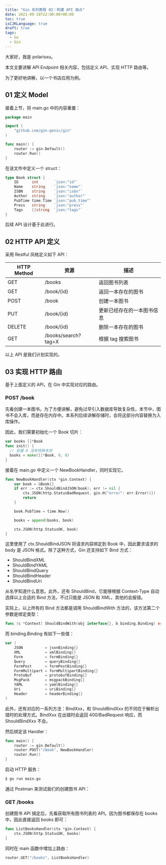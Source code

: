 ```yaml
---
title: "Gin 系列教程 02：构建 API 端点"
date: 2021-09-18T22:00:00+08:00
toc: true
isCJKLanguage: true
draft: true
tags: 
  - Go
  - Gin
---
```


大家好，我是 polarisxu。

本文主要讲解 API Endpoint 相关内容，包括定义 API、实现 HTTP 路由等。

为了更好地讲解，以一个书店应用为例。

## 01 定义 Model

接着上节，将 main.go 中的内容重置：

```go
package main

import (
	"github.com/gin-gonic/gin"
)

func main() {
	router := gin.Default()
	router.Run()
}
```

在该文件中定义一个 struct：

```go
type Book struct {
	ID      int       `json:"id"`
	Name    string    `json:"name"`
	ISBN    string    `json:"isbn"`
	Author  string    `json:"author"`
	PubTime time.Time `json:"pub_time"`
	Press   string    `json:"press"`
	Tags    []string  `json:"tags"`
}
```

后续 API 设计基于此进行。

## 02 HTTP API 定义

采用 Restful 风格定义如下 API：

| HTTP Method | 资源                | 描述                       |
| ----------- | ------------------- | -------------------------- |
| GET         | /books              | 返回图书列表               |
| GET         | /book/{id}          | 返回一本存在的图书         |
| POST        | /book               | 创建一本图书               |
| PUT         | /book/{id}          | 更新已经存在的一本图书信息 |
| DELETE      | /book/{id}          | 删除一本存在的图书         |
| GET         | /books/search?tag=X | 根据 tag 搜索图书          |

以上 API 是我们计划实现的。

## 03 实现 HTTP 路由

基于上面定义的 API，在 Gin 中实现对应的路由。

### POST /book

先看创建一本图书。为了方便讲解，避免过早引入数据库导致复杂性，本节中，图书不会入库，而是存在内存中。本系列后续讲解存储时，会将这部分内容替换为入库操作。

因此，我们需要初始化一个 Book 切片：

```go
var books []*Book
func init() {
  // 容量 8 没有特殊考虑
  books = make([]*Book, 0, 8)
}
```

接着在 main.go 中定义一个 NewBookHandler，同时实现它。

```go
func NewBookHandler(ctx *gin.Context) {
	var book = &Book{}
	if err := ctx.ShouldBindJSON(book); err != nil {
		ctx.JSON(http.StatusBadRequest, gin.H{"error": err.Error()})
		return
	}

	book.PubTime = time.Now()

	books = append(books, book)

	ctx.JSON(http.StatusOK, book)
}
```

这里使用了 ctx.ShouldBindJSON 将请求内容绑定到 Book 中，因此要求请求的 body 是 JSON 格式。除了这种方式，Gin 还支持如下 Bind 方式：

- ShouldBindXML
- ShouldBindYAML
- ShouldBindQuery
- ShouldBindHeader
- ShouldBindUri

从名字知道什么意思。此外，还有 ShouldBind，它能够根据 Context-Type 自动选择以上合适的 Bind 方法，不过只能是 JSON 和 XML，其他的会报错。

实际上，以上所有的 Bind 方法都是调用 ShouldBindWith 方法的，该方法第二个参数是绑定类型：

```go
func (c *Context) ShouldBindWith(obj interface{}, b binding.Binding) error
```

而 binding.Binding 有如下一些值：

```go
var (
	JSON          = jsonBinding{}
	XML           = xmlBinding{}
	Form          = formBinding{}
	Query         = queryBinding{}
	FormPost      = formPostBinding{}
	FormMultipart = formMultipartBinding{}
	ProtoBuf      = protobufBinding{}
	MsgPack       = msgpackBinding{}
	YAML          = yamlBinding{}
	Uri           = uriBinding{}
	Header        = headerBinding{}
)
```

此外，还有对应的一系列方法：BindXxx，和 ShouldBindXxx 的不同在于解析出错时的处理方式。BindXxx 在出错时会返回 400/BadRequest 响应，而 ShouldBindXxx 不会。

然后绑定该 Handler：

```go
func main() {
	router := gin.Default()
	router.POST("/book", NewBookHandler)
	router.Run()
}
```

启动 HTTP 服务：

```bash
$ go run main.go
```

通过 Postman 来测试我们的创建图书 API：

### GET /books

创建图书 API 搞定后，先看获取所有图书列表的 API。因为图书都保存在 books 中，因此直接返回 books 即可：

```go
func ListBooksHandler(ctx *gin.Context) {
	ctx.JSON(http.StatusOK, books)
}
```

同时在 main 函数中增加上路由：

```go
router.GET("/books", ListBooksHandler)
```

